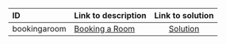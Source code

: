 | ID | Link to description | Link to solution |
|:---|:---|:---:|
| bookingaroom | [Booking a Room](https://open.kattis.com/problems/bookingaroom) | [Solution](https://github.com/versenyi98/leetcode-solutions/tree/main/solutions/Booking%20a%20Room)|

